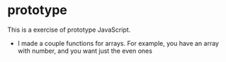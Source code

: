 # prototype

This is a exercise of prototype JavaScript.

- I made a couple functions for arrays. For example, you have an array with number, and you want just the even ones
